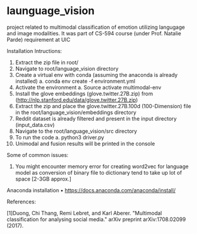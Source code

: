 # launguage_vision
project related to multimodal classification of emotion utilizing langugage and image modalities. It was part of CS-594  course (under Prof. Natalie Parde) requirement at UIC

Installation Intructions:
1)	Extract the zip file in root/
2)	Navigate to root/language_vision directory
3)	Create a virtual env with conda  (assuming the anaconda is already installed)
a.	conda env create -f environment.yml
4)	Activate the environment 
a.	Source activate multimodal-env
5)	Install the glove embeddings (glove.twitter.27B.zip) from                                                                        (http://nlp.stanford.edu/data/glove.twitter.27B.zip) 
6)	Extract the zip and place the glove.twitter.27B.100d  (100-Dimension) file in the root/language_vision/embeddings  directory
7)	Reddit dataset is already filtered and present in the input directory (input_data.csv)
8)	Navigate to the  root/language_vision/src directory
9)	To run the code 
a.	python3  driver.py                    
10)	Unimodal and fusion results will be printed in the console

Some of common issues:
1)	You might encounter memory error for creating word2vec for language model as conversion of binary file to dictionary tend to take up lot of space [2-3GB approx.]

Anaconda installation
•	https://docs.anaconda.com/anaconda/install/

 

References:

[1]Duong, Chi Thang, Remi Lebret, and Karl Aberer. "Multimodal classification for analysing social media." arXiv preprint arXiv:1708.02099 (2017).

